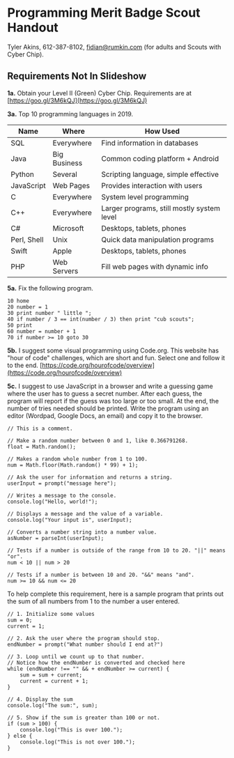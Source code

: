 # Programming Merit Badge Scout Handout

Tyler Akins, 612-387-8102, fidian@rumkin.com (for adults and Scouts with Cyber Chip).

## Requirements Not In Slideshow

**1a.** Obtain your Level II (Green) Cyber Chip. Requirements are at [https://goo.gl/3M6kQJ](https://goo.gl/3M6kQJ)

<!-- https://meritbadge.org/wiki/index.php/Cyber_Chip_%28Grades_6-12%29 -->

**3a.** Top 10 programming languages in 2019.

| Name        | Where        | How Used                                   |
|-------------|--------------|--------------------------------------------|
| SQL         | Everywhere   | Find information in databases              |
| Java        | Big Business | Common coding platform + Android           |
| Python      | Several      | Scripting language, simple effective       |
| JavaScript  | Web Pages    | Provides interaction with users            |
| C           | Everywhere   | System level programming                   |
| C++         | Everywhere   | Larger programs, still mostly system level |
| C#          | Microsoft    | Desktops, tablets, phones                  |
| Perl, Shell | Unix         | Quick data manipulation programs           |
| Swift       | Apple        | Desktops, tablets, phones                  |
| PHP         | Web Servers  | Fill web pages with dynamic info           |

**5a.** Fix the following program.

```
10 home
20 number = 1
30 print number " little ";
40 if number / 3 == int(number / 3) then print "cub scouts";
50 print
60 number = number + 1
70 if number >= 10 goto 30
```

**5b.** I suggest some visual programming using Code.org. This website has "hour of code" challenges, which are short and fun. Select one and follow it to the end. [https://code.org/hourofcode/overview](https://code.org/hourofcode/overview)

**5c.** I suggest to use JavaScript in a browser and write a guessing game where the user has to guess a secret number. After each guess, the program will report if the guess was too large or too small. At the end, the number of tries needed should be printed. Write the program using an editor (Wordpad, Google Docs, an email) and copy it to the browser.

```
// This is a comment.

// Make a random number between 0 and 1, like 0.366791268.
float = Math.random();

// Makes a random whole number from 1 to 100.
num = Math.floor(Math.random() * 99) + 1);

// Ask the user for information and returns a string.
userInput = prompt("message here");

// Writes a message to the console.
console.log("Hello, world!");

// Displays a message and the value of a variable.
console.log("Your input is", userInput);

// Converts a number string into a number value.
asNumber = parseInt(userInput);

// Tests if a number is outside of the range from 10 to 20. "||" means "or".
num < 10 || num > 20

// Tests if a number is between 10 and 20. "&&" means "and".
num >= 10 && num <= 20
```

To help complete this requirement, here is a sample program that prints out the sum of all numbers from 1 to the number a user entered.

```
// 1. Initialize some values
sum = 0;
current = 1;

// 2. Ask the user where the program should stop.
endNumber = prompt("What number should I end at?")

// 3. Loop until we count up to that number.
// Notice how the endNumber is converted and checked here
while (endNumber !== "" && + endNumber >= current) {
	sum = sum + current;
	current = current + 1;
}

// 4. Display the sum
console.log("The sum:", sum);

// 5. Show if the sum is greater than 100 or not.
if (sum > 100) {
	console.log("This is over 100.");
} else {
	console.log("This is not over 100.");
}
```

